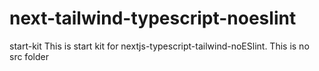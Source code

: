 # next-tailwind-typescript-noeslint
start-kit
This is start kit for nextjs-typescript-tailwind-noESlint.
This is no src folder
